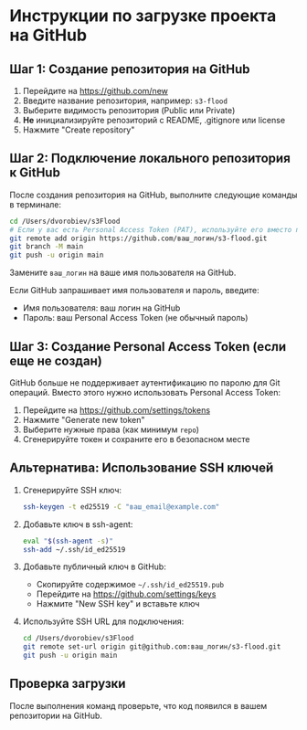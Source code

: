 # Инструкции по загрузке проекта на GitHub

## Шаг 1: Создание репозитория на GitHub

1. Перейдите на https://github.com/new
2. Введите название репозитория, например: `s3-flood`
3. Выберите видимость репозитория (Public или Private)
4. **Не** инициализируйте репозиторий с README, .gitignore или license
5. Нажмите "Create repository"

## Шаг 2: Подключение локального репозитория к GitHub

После создания репозитория на GitHub, выполните следующие команды в терминале:

```bash
cd /Users/dvorobiev/s3Flood
# Если у вас есть Personal Access Token (PAT), используйте его вместо пароля
git remote add origin https://github.com/ваш_логин/s3-flood.git
git branch -M main
git push -u origin main
```

Замените `ваш_логин` на ваше имя пользователя на GitHub.

Если GitHub запрашивает имя пользователя и пароль, введите:
- Имя пользователя: ваш логин на GitHub
- Пароль: ваш Personal Access Token (не обычный пароль)

## Шаг 3: Создание Personal Access Token (если еще не создан)

GitHub больше не поддерживает аутентификацию по паролю для Git операций. Вместо этого нужно использовать Personal Access Token:

1. Перейдите на https://github.com/settings/tokens
2. Нажмите "Generate new token"
3. Выберите нужные права (как минимум `repo`)
4. Сгенерируйте токен и сохраните его в безопасном месте

## Альтернатива: Использование SSH ключей

1. Сгенерируйте SSH ключ:
   ```bash
   ssh-keygen -t ed25519 -C "ваш_email@example.com"
   ```

2. Добавьте ключ в ssh-agent:
   ```bash
   eval "$(ssh-agent -s)"
   ssh-add ~/.ssh/id_ed25519
   ```

3. Добавьте публичный ключ в GitHub:
   - Скопируйте содержимое `~/.ssh/id_ed25519.pub`
   - Перейдите на https://github.com/settings/keys
   - Нажмите "New SSH key" и вставьте ключ

4. Используйте SSH URL для подключения:
   ```bash
   cd /Users/dvorobiev/s3Flood
   git remote set-url origin git@github.com:ваш_логин/s3-flood.git
   git push -u origin main
   ```

## Проверка загрузки

После выполнения команд проверьте, что код появился в вашем репозитории на GitHub.